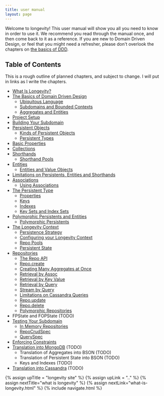 ```yaml
---
title: user manual
layout: page
---
```


Welcome to longevity! This user manual will show you all you need to
know in order to use it. We recommend you read through the manual
once, and then come back to it as a reference. If you are new to
Domain Driven Design, or feel that you might need a refresher, please
don't overlook the chapters on [the basics of DDD](./ddd-basics/).

## Table of Contents

This is a rough outline of planned chapters, and subject to change. I
will put in links as I write the chapters.

- [What Is Longevity?](what-is-longevity.html)
- [The Basics of Domain Driven Design](ddd-basics)
  - [Ubiquitous Language](ddd-basics/ubiquitous-language.html)
  - [Subdomains and Bounded Contexts](ddd-basics/subdomains-and-bounded-contexts.html)
  - [Aggregates and Entities](ddd-basics/aggregates-and-entities.html)
- [Project Setup](project-setup.html)
- [Building Your Subdomain](subdomain.html)
- [Persistent Objects](persistent)
  - [Kinds of Persistent Objects](persistent/kinds.html)
  - [Persistent Types](persistent/ptypes.html)
- [Basic Properties](basics.html)
- [Collections](collections.html)
- [Shorthands](shorthands)
  - [Shorthand Pools](shorthands/shorthand-pools.html)
- [Entities](entities)
  - [Entities and Value Objects](entities/value-objects.html)
- [Limitations on Persistents, Entities and Shorthands](limitations.html)
- [Associations](associations)
  - [Using Associations](associations/using-associations.html)
- [The Persistent Type](ptype)
  - [Properties](ptype/properties.html)
  - [Keys](ptype/keys.html)
  - [Indexes](ptype/indexes.html)
  - [Key Sets and Index Sets](ptype/key-sets-and-index-sets.html)
- [Polymorphic Persistents and Entities](poly)
  - [Polymorphic Persistents](poly/persistents.html)
- [The Longevity Context](context)
  - [Persistence Strategy](context/pstrat.html)
  - [Configuring your Longevity Context](context/config.html)
  - [Repo Pools](context/repo-pools.html)
  - [Persistent State](context/persistent-state.html)
- [Repositories](repo/index.html)
  - [The Repo API](repo/repo-api.html)
  - [Repo.create](repo/create.html)
  - [Creating Many Aggregates at Once](repo/create-many.html)
  - [Retrieval by Assoc](repo/retrieve-assoc.html)
  - [Retrieval by Key Value](repo/retrieve-keyval.html)
  - [Retrieval by Query](repo/query.html)
  - [Stream by Query](repo/stream.html)
  - [Limitations on Cassandra Queries](repo/cassandra-query-limits.html)
  - [Repo.update](repo/update.html)
  - [Repo.delete](repo/delete.html)
  - [Polymorphic Repositories](repo/poly.html)
- FPState and FOPState (TODO)
- [Testing Your Subdomain](testing)
  - [In Memory Repositories](testing/in-mem-repos.html)
  - [RepoCrudSpec](testing/repo-crud-spec.html)
  - [QuerySpec](testing/query-spec.html)
- [Enforcing Constraints](constraints.html)
- [Translation into MongoDB](mongo) (TODO)
  - Translation of Aggregates into BSON (TODO)
  - Translation of Persistent State into BSON (TODO)
  - Keys and Indexes (TODO)
- [Translation into Cassandra](cassandra) (TODO)

{% assign upTitle = "longevity site" %}
{% assign upLink = ".." %}
{% assign nextTitle="what is longevity" %}
{% assign nextLink="what-is-longevity.html" %}
{% include navigate.html %}

